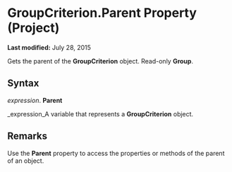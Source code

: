 
# GroupCriterion.Parent Property (Project)

 **Last modified:** July 28, 2015

Gets the parent of the  **GroupCriterion** object. Read-only **Group**.

## Syntax

 _expression_. **Parent**

 _expression_A variable that represents a  **GroupCriterion** object.


## Remarks

Use the  **Parent** property to access the properties or methods of the parent of an object.

